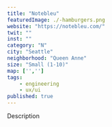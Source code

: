 ```yaml
---
title: "Notebleu"
featuredImage: ./-hamburgers.png
website: "https://notebleu.com/"
twit: ""
inst: ""
category: "N"
city: "Seattle"
neighborhood: "Queen Anne"
size: "Small (1-10)"
map: ['','']
tags:
    - engineering
    - ux/ui
published: true
---
```


Description
